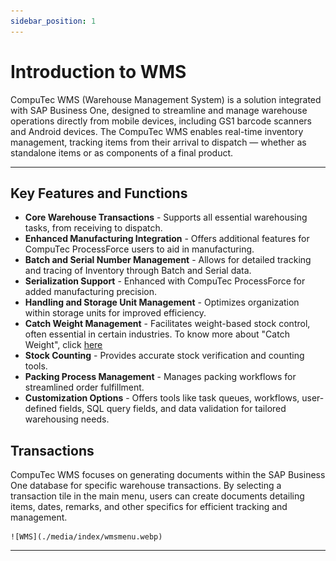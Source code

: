 ```yaml
---
sidebar_position: 1
---
```


# Introduction to WMS

CompuTec WMS (Warehouse Management System) is a solution integrated with SAP Business One, designed to streamline and manage warehouse operations directly from mobile devices, including GS1 barcode scanners and Android devices. The CompuTec WMS enables real-time inventory management, tracking items from their arrival to dispatch — whether as standalone items or as components of a final product.

---

## Key Features and Functions

- **Core Warehouse Transactions** -  Supports all essential warehousing tasks, from receiving to dispatch.
- **Enhanced Manufacturing Integration** -  Offers additional features for CompuTec ProcessForce users to aid in manufacturing.
- **Batch and Serial Number Management** - Allows for detailed tracking and tracing of Inventory through Batch and Serial data.
- **Serialization Support** - Enhanced with CompuTec ProcessForce for added manufacturing precision.
- **Handling and Storage Unit Management** - Optimizes organization within storage units for improved efficiency.
- **Catch Weight Management** - Facilitates weight-based stock control, often essential in certain industries. To know more about "Catch Weight", click [here](./user-guide/catch-weight.md)
- **Stock Counting** - Provides accurate stock verification and counting tools.
- **Packing Process Management** - Manages packing workflows for streamlined order fulfillment.
- **Customization Options** - Offers tools like task queues, workflows, user-defined fields, SQL query fields, and data validation for tailored warehousing needs.

## Transactions

CompuTec WMS focuses on generating documents within the SAP Business One database for specific warehouse transactions. By selecting a transaction tile in the main menu, users can create documents detailing items, dates, remarks, and other specifics for efficient tracking and management.

    ![WMS](./media/index/wmsmenu.webp)

---

